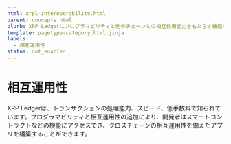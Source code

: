 ```yaml
---
html: xrpl-interoperability.html
parent: concepts.html
blurb: XRP Ledgerにプログラマビリティと他のチェーンとの相互作用能力をもたらす機能を学ぶ.
template: pagetype-category.html.jinja
labels:
  - 相互運用性
status: not_enabled
---
```

# 相互運用性

XRP Ledgerは、トランザクションの処理能力、スピード、低手数料で知られています。プログラマビリティと相互運用性の追加により、開発者はスマートコントラクトなどの機能にアクセスでき、クロスチェーンの相互運用性を備えたアプリを構築することができます。

